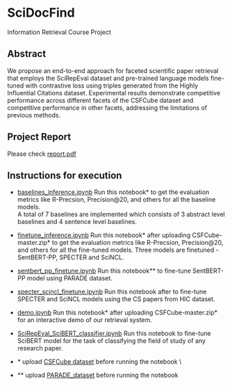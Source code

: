 # SciDocFind
Information Retrieval Course Project

## Abstract
We propose an end-to-end approach for faceted scientific paper retrieval that employs the SciRepEval dataset and pre-trained language models fine-tuned with contrastive loss using triples generated from the Highly Influential Citations dataset. Experimental results demonstrate competitive performance across different facets of the CSFCube dataset and competitive performance in other facets, addressing the limitations of previous methods.

## Project Report
Please check [report.pdf](./project_report.pdf)

## Instructions for execution

- [baselines_inference.ipynb](code/baselines_inference.ipynb)
Run this notebook* to get the evaluation metrics like R-Precsion, Precision@20, and others for all the baseline models. \
A total of 7 baselines are implemented which consists of 3 abstract level baselines and 4 sentence level baselines.


- [finetune_inference.ipynb](code/finetune_inference.ipynb)
Run this notebook* after uploading CSFCube-master.zip* to get the evaluation metrics like R-Precsion, Precision@20, and others for all the fine-tuned models. Three models are finetuned - SentBERT-PP, SPECTER and SciNCL.

- [sentbert_pp_finetune.ipynb](code/sentbert_pp_finetune.ipynb)
Run this notebook** to fine-tune SentBERT-PP model using PARADE dataset.

- [specter_scincl_finetune.ipynb](code/specter_scincl_finetune.ipynb)
Run this notebook after to fine-tune SPECTER and SciNCL models using the CS papers from HIC dataset.

- [demo.ipynb](code/demo.ipynb)
Run this notebook* after uploading CSFCube-master.zip* for an interactive demo of our retrieval system.

- [SciRepEval_SciBERT_classifier.ipynb](code/SciRepEval_SciBERT_classifier.ipynb)
Run this notebook to fine-tune SciBERT model for the task of classifying the field of study of any research paper.

- \* upload [CSFCube dataset](datasets/CSFCube-master.zip) before running the notebook \
- ** upload [PARADE_dataset](datasets/PARADE_dataset-main.zip) before running the notebook
